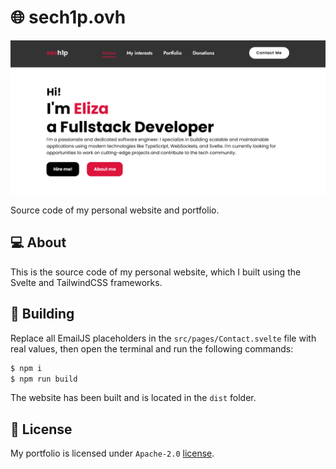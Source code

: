 # 🌐 sech1p.ovh

![Screenshot of my website](assets/website.png)

Source code of my personal website and portfolio.

## 💻 About

This is the source code of my personal website, which I built using the Svelte and TailwindCSS frameworks.

## 🔧 Building

Replace all EmailJS placeholders in the `src/pages/Contact.svelte` file with real values, then open the terminal and run the following commands:

```sh
$ npm i
$ npm run build
```

The website has been built and is located in the `dist` folder.

## 📝 License

My portfolio is licensed under `Apache-2.0` [license](LICENSE).
